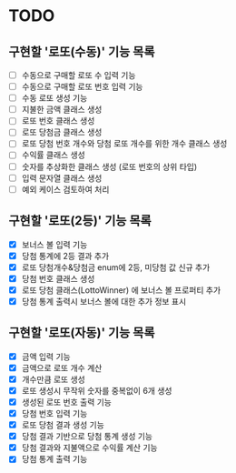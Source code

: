 # TODO

## 구현할 '로또(수동)' 기능 목록
- [ ] 수동으로 구매할 로또 수 입력 기능
- [ ] 수동으로 구매할 로또 번호 입력 기능
- [ ] 수동 로또 생성 기능
- [ ] 지불한 금액 클래스 생성
- [ ] 로또 번호 클래스 생성
- [ ] 로또 당첨금 클래스 생성
- [ ] 로또 당첨 번호 개수와 당첨 로또 개수를 위한 개수 클래스 생성
- [ ] 수익률 클래스 생성
- [ ] 숫자를 추상화한 클래스 생성 (로또 번호의 상위 타입)
- [ ] 입력 문자열 클래스 생성
- [ ] 예외 케이스 검토하여 처리

## 구현할 '로또(2등)' 기능 목록
- [x] 보너스 볼 입력 기능
- [x] 당첨 통계에 2등 결과 추가
- [x] 로또 당첨개수&당첨금 enum에 2등, 미당첨 값 신규 추가
- [x] 당첨 번호 클래스 생성
- [x] 로또 당첨 클래스(LottoWinner) 에 보너스 볼 프로퍼티 추가
- [x] 당첨 통계 출력시 보너스 볼에 대한 추가 정보 표시

## 구현할 '로또(자동)' 기능 목록

- [x] 금액 입력 기능
- [x] 금액으로 로또 개수 계산
- [x] 개수만큼 로또 생성
- [x] 로또 생성시 무작위 숫자를 중복없이 6개 생성
- [x] 생성된 로또 번호 출력 기능
- [x] 당첨 번호 입력 기능
- [x] 로또 당첨 결과 생성 기능
- [x] 당첨 결과 기반으로 당첨 통계 생성 기능
- [x] 당첨 결과와 지불액으로 수익률 계산 기능
- [x] 당첨 통계 출력 기능